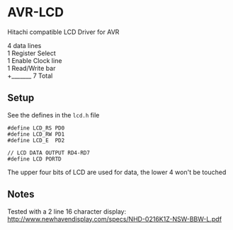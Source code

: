 AVR-LCD
=======

Hitachi compatible LCD Driver for AVR

4 data lines    
1 Register Select    
1 Enable Clock line    
1 Read/Write bar    
\+_______ 
7 Total

## Setup

See the defines in the `lcd.h` file
```
#define LCD_RS PD0
#define LCD_RW PD1
#define LCD_E  PD2

// LCD DATA OUTPUT RD4-RD7
#define LCD PORTD
```

The upper four bits of LCD are used for data, the lower 4 won't be touched

## Notes

Tested with a 2 line 16 character display:
http://www.newhavendisplay.com/specs/NHD-0216K1Z-NSW-BBW-L.pdf
